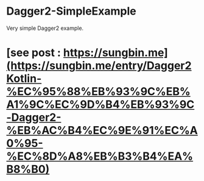 # Dagger2-SimpleExample
Very simple Dagger2 example.

# [see post : https://sungbin.me](https://sungbin.me/entry/Dagger2Kotlin-%EC%95%88%EB%93%9C%EB%A1%9C%EC%9D%B4%EB%93%9C-Dagger2-%EB%AC%B4%EC%9E%91%EC%A0%95-%EC%8D%A8%EB%B3%B4%EA%B8%B0)
